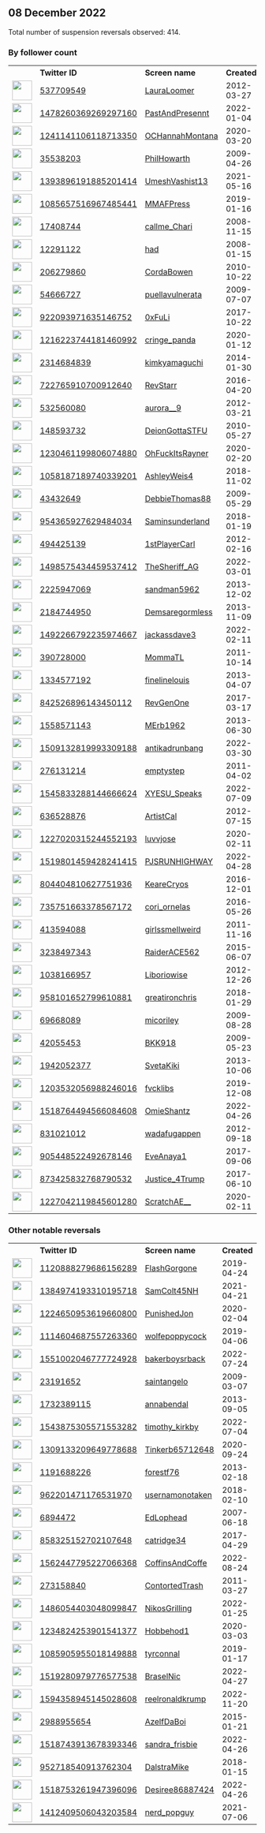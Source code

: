 
## 08 December 2022
Total number of suspension reversals observed: 414.

### By follower count
<table><tr><th></th><th align="left">Twitter ID</th><th align="left">Screen name</th>
<th align="left">Created</th><th align="left">Status</th><th align="left">Suspended</th><th align="left">Followers</th>
<tr><td><a href="https://pbs.twimg.com/profile_images/1658285463864475648/h7FZ7itj_normal.jpg"><img src="https://pbs.twimg.com/profile_images/1658285463864475648/h7FZ7itj_normal.jpg" width="40px" height="40px" align="center"/></a></td><td><a href="https://twitter.com/intent/user?user_id=537709549">537709549</a></td><td><a href="https://twitter.com/LauraLoomer">LauraLoomer</a></td><td>2012-03-27</td><td align="center"></td><td></td><td>407870</td></tr>
<tr><td><a href="https://pbs.twimg.com/profile_images/1482360802837692418/C9idfu_R_normal.jpg"><img src="https://pbs.twimg.com/profile_images/1482360802837692418/C9idfu_R_normal.jpg" width="40px" height="40px" align="center"/></a></td><td><a href="https://twitter.com/intent/user?user_id=1478260369269297160">1478260369269297160</a></td><td><a href="https://twitter.com/PastAndPresennt">PastAndPresennt</a></td><td>2022-01-04</td><td align="center"></td><td>2022-04-23</td><td>330203</td></tr>
<tr><td><a href="https://pbs.twimg.com/profile_images/1647969290673332224/0qZxCL-0_normal.jpg"><img src="https://pbs.twimg.com/profile_images/1647969290673332224/0qZxCL-0_normal.jpg" width="40px" height="40px" align="center"/></a></td><td><a href="https://twitter.com/intent/user?user_id=1241141106118713350">1241141106118713350</a></td><td><a href="https://twitter.com/OCHannahMontana">OCHannahMontana</a></td><td>2020-03-20</td><td align="center"></td><td></td><td>102921</td></tr>
<tr><td><a href="https://pbs.twimg.com/profile_images/1660562224497164288/gusBM50X_normal.jpg"><img src="https://pbs.twimg.com/profile_images/1660562224497164288/gusBM50X_normal.jpg" width="40px" height="40px" align="center"/></a></td><td><a href="https://twitter.com/intent/user?user_id=35538203">35538203</a></td><td><a href="https://twitter.com/PhilHowarth">PhilHowarth</a></td><td>2009-04-26</td><td align="center"></td><td></td><td>87597</td></tr>
<tr><td><a href="https://pbs.twimg.com/profile_images/1654479772825833472/jlJXcrL8_normal.jpg"><img src="https://pbs.twimg.com/profile_images/1654479772825833472/jlJXcrL8_normal.jpg" width="40px" height="40px" align="center"/></a></td><td><a href="https://twitter.com/intent/user?user_id=1393896191885201414">1393896191885201414</a></td><td><a href="https://twitter.com/UmeshVashist13">UmeshVashist13</a></td><td>2021-05-16</td><td align="center"></td><td>2022-11-11</td><td>33391</td></tr>
<tr><td><a href="https://pbs.twimg.com/profile_images/1500681130646851585/1GkqAhic_normal.jpg"><img src="https://pbs.twimg.com/profile_images/1500681130646851585/1GkqAhic_normal.jpg" width="40px" height="40px" align="center"/></a></td><td><a href="https://twitter.com/intent/user?user_id=1085657516967485441">1085657516967485441</a></td><td><a href="https://twitter.com/MMAFPress">MMAFPress</a></td><td>2019-01-16</td><td align="center"></td><td>2022-05-01</td><td>22768</td></tr>
<tr><td><a href="https://pbs.twimg.com/profile_images/1645205186292461568/FJ_HVODW_normal.jpg"><img src="https://pbs.twimg.com/profile_images/1645205186292461568/FJ_HVODW_normal.jpg" width="40px" height="40px" align="center"/></a></td><td><a href="https://twitter.com/intent/user?user_id=17408744">17408744</a></td><td><a href="https://twitter.com/callme_Chari">callme_Chari</a></td><td>2008-11-15</td><td align="center"></td><td>2022-11-03</td><td>14477</td></tr>
<tr><td><a href="https://pbs.twimg.com/profile_images/1092078435336417280/JeThFNPR_normal.jpg"><img src="https://pbs.twimg.com/profile_images/1092078435336417280/JeThFNPR_normal.jpg" width="40px" height="40px" align="center"/></a></td><td><a href="https://twitter.com/intent/user?user_id=12291122">12291122</a></td><td><a href="https://twitter.com/had">had</a></td><td>2008-01-15</td><td align="center"></td><td></td><td>14075</td></tr>
<tr><td><a href="https://pbs.twimg.com/profile_images/1483151856977199113/9jTx2Q0r_normal.jpg"><img src="https://pbs.twimg.com/profile_images/1483151856977199113/9jTx2Q0r_normal.jpg" width="40px" height="40px" align="center"/></a></td><td><a href="https://twitter.com/intent/user?user_id=206279860">206279860</a></td><td><a href="https://twitter.com/CordaBowen">CordaBowen</a></td><td>2010-10-22</td><td align="center"></td><td>2022-10-29</td><td>12050</td></tr>
<tr><td><a href="https://pbs.twimg.com/profile_images/809096210103603200/E2xvdslj_normal.jpg"><img src="https://pbs.twimg.com/profile_images/809096210103603200/E2xvdslj_normal.jpg" width="40px" height="40px" align="center"/></a></td><td><a href="https://twitter.com/intent/user?user_id=54666727">54666727</a></td><td><a href="https://twitter.com/puellavulnerata">puellavulnerata</a></td><td>2009-07-07</td><td align="center">🔒</td><td></td><td>10214</td></tr>
<tr><td><a href="https://pbs.twimg.com/profile_images/1499390714542981122/dJF_0gc6_normal.jpg"><img src="https://pbs.twimg.com/profile_images/1499390714542981122/dJF_0gc6_normal.jpg" width="40px" height="40px" align="center"/></a></td><td><a href="https://twitter.com/intent/user?user_id=922093971635146752">922093971635146752</a></td><td><a href="https://twitter.com/0xFuLi">0xFuLi</a></td><td>2017-10-22</td><td align="center"></td><td>2022-12-04</td><td>9753</td></tr>
<tr><td><a href="https://pbs.twimg.com/profile_images/1317666431098523648/2DDttORw_normal.jpg"><img src="https://pbs.twimg.com/profile_images/1317666431098523648/2DDttORw_normal.jpg" width="40px" height="40px" align="center"/></a></td><td><a href="https://twitter.com/intent/user?user_id=1216223744181460992">1216223744181460992</a></td><td><a href="https://twitter.com/cringe_panda">cringe_panda</a></td><td>2020-01-12</td><td align="center"></td><td></td><td>6499</td></tr>
<tr><td><a href="https://pbs.twimg.com/profile_images/428977122825101312/CbJzfUxf_normal.jpeg"><img src="https://pbs.twimg.com/profile_images/428977122825101312/CbJzfUxf_normal.jpeg" width="40px" height="40px" align="center"/></a></td><td><a href="https://twitter.com/intent/user?user_id=2314684839">2314684839</a></td><td><a href="https://twitter.com/kimkyamaguchi">kimkyamaguchi</a></td><td>2014-01-30</td><td align="center"></td><td></td><td>6246</td></tr>
<tr><td><a href="https://pbs.twimg.com/profile_images/1602132791826780160/4wXYQ9j2_normal.jpg"><img src="https://pbs.twimg.com/profile_images/1602132791826780160/4wXYQ9j2_normal.jpg" width="40px" height="40px" align="center"/></a></td><td><a href="https://twitter.com/intent/user?user_id=722765910700912640">722765910700912640</a></td><td><a href="https://twitter.com/RevStarr">RevStarr</a></td><td>2016-04-20</td><td align="center">🚫</td><td></td><td>6114</td></tr>
<tr><td><a href="https://pbs.twimg.com/profile_images/1602979287216390144/sOnOfvoS_normal.jpg"><img src="https://pbs.twimg.com/profile_images/1602979287216390144/sOnOfvoS_normal.jpg" width="40px" height="40px" align="center"/></a></td><td><a href="https://twitter.com/intent/user?user_id=532560080">532560080</a></td><td><a href="https://twitter.com/aurora__9">aurora__9</a></td><td>2012-03-21</td><td align="center">🔒</td><td>2022-09-10</td><td>6036</td></tr>
<tr><td><a href="https://pbs.twimg.com/profile_images/1600741944262643716/x8Yjz9lD_normal.jpg"><img src="https://pbs.twimg.com/profile_images/1600741944262643716/x8Yjz9lD_normal.jpg" width="40px" height="40px" align="center"/></a></td><td><a href="https://twitter.com/intent/user?user_id=148593732">148593732</a></td><td><a href="https://twitter.com/DeionGottaSTFU">DeionGottaSTFU</a></td><td>2010-05-27</td><td align="center"></td><td></td><td>5804</td></tr>
<tr><td><a href="https://pbs.twimg.com/profile_images/1600926850632585224/YE5oQycE_normal.jpg"><img src="https://pbs.twimg.com/profile_images/1600926850632585224/YE5oQycE_normal.jpg" width="40px" height="40px" align="center"/></a></td><td><a href="https://twitter.com/intent/user?user_id=1230461199806074880">1230461199806074880</a></td><td><a href="https://twitter.com/OhFuckItsRayner">OhFuckItsRayner</a></td><td>2020-02-20</td><td align="center">🔒👋</td><td>2022-02-20</td><td>5458</td></tr>
<tr><td><a href="https://pbs.twimg.com/profile_images/1290687608172032000/Qyz6bLsR_normal.jpg"><img src="https://pbs.twimg.com/profile_images/1290687608172032000/Qyz6bLsR_normal.jpg" width="40px" height="40px" align="center"/></a></td><td><a href="https://twitter.com/intent/user?user_id=1058187189740339201">1058187189740339201</a></td><td><a href="https://twitter.com/AshleyWeis4">AshleyWeis4</a></td><td>2018-11-02</td><td align="center"></td><td>2022-12-02</td><td>4969</td></tr>
<tr><td><a href="https://pbs.twimg.com/profile_images/1660226317835485186/BX-AGWB2_normal.jpg"><img src="https://pbs.twimg.com/profile_images/1660226317835485186/BX-AGWB2_normal.jpg" width="40px" height="40px" align="center"/></a></td><td><a href="https://twitter.com/intent/user?user_id=43432649">43432649</a></td><td><a href="https://twitter.com/DebbieThomas88">DebbieThomas88</a></td><td>2009-05-29</td><td align="center"></td><td></td><td>4919</td></tr>
<tr><td><a href="https://pbs.twimg.com/profile_images/965254053444890625/aA8p0ZYj_normal.jpg"><img src="https://pbs.twimg.com/profile_images/965254053444890625/aA8p0ZYj_normal.jpg" width="40px" height="40px" align="center"/></a></td><td><a href="https://twitter.com/intent/user?user_id=954365927629484034">954365927629484034</a></td><td><a href="https://twitter.com/Saminsunderland">Saminsunderland</a></td><td>2018-01-19</td><td align="center"></td><td>2022-04-10</td><td>4824</td></tr>
<tr><td><a href="https://pbs.twimg.com/profile_images/1661971795673595905/9C-HEUkv_normal.jpg"><img src="https://pbs.twimg.com/profile_images/1661971795673595905/9C-HEUkv_normal.jpg" width="40px" height="40px" align="center"/></a></td><td><a href="https://twitter.com/intent/user?user_id=494425139">494425139</a></td><td><a href="https://twitter.com/1stPlayerCarl">1stPlayerCarl</a></td><td>2012-02-16</td><td align="center"></td><td>2022-04-05</td><td>4307</td></tr>
<tr><td><a href="https://pbs.twimg.com/profile_images/1627230803192168449/7gxL1Ibd_normal.jpg"><img src="https://pbs.twimg.com/profile_images/1627230803192168449/7gxL1Ibd_normal.jpg" width="40px" height="40px" align="center"/></a></td><td><a href="https://twitter.com/intent/user?user_id=1498575434459537412">1498575434459537412</a></td><td><a href="https://twitter.com/TheSheriff_AG">TheSheriff_AG</a></td><td>2022-03-01</td><td align="center">🚫</td><td>2022-10-19</td><td>4249</td></tr>
<tr><td><a href="https://pbs.twimg.com/profile_images/1395719892498886658/DU4RK5Wx_normal.jpg"><img src="https://pbs.twimg.com/profile_images/1395719892498886658/DU4RK5Wx_normal.jpg" width="40px" height="40px" align="center"/></a></td><td><a href="https://twitter.com/intent/user?user_id=2225947069">2225947069</a></td><td><a href="https://twitter.com/sandman5962">sandman5962</a></td><td>2013-12-02</td><td align="center"></td><td></td><td>4164</td></tr>
<tr><td><a href="https://pbs.twimg.com/profile_images/1036809888461139968/jD9UK0-8_normal.jpg"><img src="https://pbs.twimg.com/profile_images/1036809888461139968/jD9UK0-8_normal.jpg" width="40px" height="40px" align="center"/></a></td><td><a href="https://twitter.com/intent/user?user_id=2184744950">2184744950</a></td><td><a href="https://twitter.com/Demsaregormless">Demsaregormless</a></td><td>2013-11-09</td><td align="center"></td><td></td><td>3987</td></tr>
<tr><td><a href="https://pbs.twimg.com/profile_images/1493732931679907841/hezkK8dc_normal.jpg"><img src="https://pbs.twimg.com/profile_images/1493732931679907841/hezkK8dc_normal.jpg" width="40px" height="40px" align="center"/></a></td><td><a href="https://twitter.com/intent/user?user_id=1492266792235974667">1492266792235974667</a></td><td><a href="https://twitter.com/jackassdave3">jackassdave3</a></td><td>2022-02-11</td><td align="center">🚫</td><td>2022-12-03</td><td>3875</td></tr>
<tr><td><a href="https://pbs.twimg.com/profile_images/1656708239143190541/TmadPYWB_normal.jpg"><img src="https://pbs.twimg.com/profile_images/1656708239143190541/TmadPYWB_normal.jpg" width="40px" height="40px" align="center"/></a></td><td><a href="https://twitter.com/intent/user?user_id=390728000">390728000</a></td><td><a href="https://twitter.com/MommaTL">MommaTL</a></td><td>2011-10-14</td><td align="center"></td><td></td><td>3706</td></tr>
<tr><td><a href="https://pbs.twimg.com/profile_images/1346437146769584128/laxrwqCd_normal.jpg"><img src="https://pbs.twimg.com/profile_images/1346437146769584128/laxrwqCd_normal.jpg" width="40px" height="40px" align="center"/></a></td><td><a href="https://twitter.com/intent/user?user_id=1334577192">1334577192</a></td><td><a href="https://twitter.com/finelinelouis">finelinelouis</a></td><td>2013-04-07</td><td align="center"></td><td></td><td>3625</td></tr>
<tr><td><a href="https://pbs.twimg.com/profile_images/1195194168626294785/F0SKwGfe_normal.jpg"><img src="https://pbs.twimg.com/profile_images/1195194168626294785/F0SKwGfe_normal.jpg" width="40px" height="40px" align="center"/></a></td><td><a href="https://twitter.com/intent/user?user_id=842526896143450112">842526896143450112</a></td><td><a href="https://twitter.com/RevGenOne">RevGenOne</a></td><td>2017-03-17</td><td align="center"></td><td></td><td>3371</td></tr>
<tr><td><a href="https://pbs.twimg.com/profile_images/1650678871929368583/np66lfbQ_normal.jpg"><img src="https://pbs.twimg.com/profile_images/1650678871929368583/np66lfbQ_normal.jpg" width="40px" height="40px" align="center"/></a></td><td><a href="https://twitter.com/intent/user?user_id=1558571143">1558571143</a></td><td><a href="https://twitter.com/MErb1962">MErb1962</a></td><td>2013-06-30</td><td align="center"></td><td></td><td>3273</td></tr>
<tr><td><a href="https://pbs.twimg.com/profile_images/1509175399346974724/hUk2y1sK_normal.jpg"><img src="https://pbs.twimg.com/profile_images/1509175399346974724/hUk2y1sK_normal.jpg" width="40px" height="40px" align="center"/></a></td><td><a href="https://twitter.com/intent/user?user_id=1509132819993309188">1509132819993309188</a></td><td><a href="https://twitter.com/antikadrunbang">antikadrunbang</a></td><td>2022-03-30</td><td align="center"></td><td>2022-11-08</td><td>3270</td></tr>
<tr><td><a href="https://pbs.twimg.com/profile_images/1641947230922743808/OvsTCMMl_normal.jpg"><img src="https://pbs.twimg.com/profile_images/1641947230922743808/OvsTCMMl_normal.jpg" width="40px" height="40px" align="center"/></a></td><td><a href="https://twitter.com/intent/user?user_id=276131214">276131214</a></td><td><a href="https://twitter.com/emptystep">emptystep</a></td><td>2011-04-02</td><td align="center"></td><td>2022-08-22</td><td>3264</td></tr>
<tr><td><a href="https://pbs.twimg.com/profile_images/1621897470459404288/nDdcp9MP_normal.jpg"><img src="https://pbs.twimg.com/profile_images/1621897470459404288/nDdcp9MP_normal.jpg" width="40px" height="40px" align="center"/></a></td><td><a href="https://twitter.com/intent/user?user_id=1545833288144666624">1545833288144666624</a></td><td><a href="https://twitter.com/XYESU_Speaks">XYESU_Speaks</a></td><td>2022-07-09</td><td align="center">🚫</td><td>2022-09-19</td><td>3035</td></tr>
<tr><td><a href="https://pbs.twimg.com/profile_images/378800000422210166/481e7ddc89f96a2eef16958b40dde00e_normal.jpeg"><img src="https://pbs.twimg.com/profile_images/378800000422210166/481e7ddc89f96a2eef16958b40dde00e_normal.jpeg" width="40px" height="40px" align="center"/></a></td><td><a href="https://twitter.com/intent/user?user_id=636528876">636528876</a></td><td><a href="https://twitter.com/ArtistCal">ArtistCal</a></td><td>2012-07-15</td><td align="center"></td><td></td><td>2894</td></tr>
<tr><td><a href="https://pbs.twimg.com/profile_images/1604140565515354112/BvERAdPn_normal.jpg"><img src="https://pbs.twimg.com/profile_images/1604140565515354112/BvERAdPn_normal.jpg" width="40px" height="40px" align="center"/></a></td><td><a href="https://twitter.com/intent/user?user_id=1227020315244552193">1227020315244552193</a></td><td><a href="https://twitter.com/luvvjose">luvvjose</a></td><td>2020-02-11</td><td align="center">🚫</td><td>2022-05-04</td><td>2783</td></tr>
<tr><td><a href="https://pbs.twimg.com/profile_images/1524150824112463872/GJCrmvmT_normal.jpg"><img src="https://pbs.twimg.com/profile_images/1524150824112463872/GJCrmvmT_normal.jpg" width="40px" height="40px" align="center"/></a></td><td><a href="https://twitter.com/intent/user?user_id=1519801459428241415">1519801459428241415</a></td><td><a href="https://twitter.com/PJSRUNHIGHWAY">PJSRUNHIGHWAY</a></td><td>2022-04-28</td><td align="center"></td><td>2022-07-04</td><td>2690</td></tr>
<tr><td><a href="https://pbs.twimg.com/profile_images/1301007338577580042/AQES1Zbn_normal.png"><img src="https://pbs.twimg.com/profile_images/1301007338577580042/AQES1Zbn_normal.png" width="40px" height="40px" align="center"/></a></td><td><a href="https://twitter.com/intent/user?user_id=804404810627751936">804404810627751936</a></td><td><a href="https://twitter.com/KeareCryos">KeareCryos</a></td><td>2016-12-01</td><td align="center"></td><td>2022-11-04</td><td>2675</td></tr>
<tr><td><a href="https://pbs.twimg.com/profile_images/1626815792024260609/PTC7GtXN_normal.jpg"><img src="https://pbs.twimg.com/profile_images/1626815792024260609/PTC7GtXN_normal.jpg" width="40px" height="40px" align="center"/></a></td><td><a href="https://twitter.com/intent/user?user_id=735751663378567172">735751663378567172</a></td><td><a href="https://twitter.com/cori_ornelas">cori_ornelas</a></td><td>2016-05-26</td><td align="center"></td><td>2022-10-29</td><td>2618</td></tr>
<tr><td><a href="https://pbs.twimg.com/profile_images/1609630345858629636/7ZeqsTxk_normal.jpg"><img src="https://pbs.twimg.com/profile_images/1609630345858629636/7ZeqsTxk_normal.jpg" width="40px" height="40px" align="center"/></a></td><td><a href="https://twitter.com/intent/user?user_id=413594088">413594088</a></td><td><a href="https://twitter.com/girlssmellweird">girlssmellweird</a></td><td>2011-11-16</td><td align="center">🚫</td><td>2022-11-12</td><td>2591</td></tr>
<tr><td><a href="https://pbs.twimg.com/profile_images/1600920300811472897/QxPgnopT_normal.jpg"><img src="https://pbs.twimg.com/profile_images/1600920300811472897/QxPgnopT_normal.jpg" width="40px" height="40px" align="center"/></a></td><td><a href="https://twitter.com/intent/user?user_id=3238497343">3238497343</a></td><td><a href="https://twitter.com/RaiderACE562">RaiderACE562</a></td><td>2015-06-07</td><td align="center"></td><td></td><td>2501</td></tr>
<tr><td><a href="https://pbs.twimg.com/profile_images/1609287477402951682/71OImWW2_normal.jpg"><img src="https://pbs.twimg.com/profile_images/1609287477402951682/71OImWW2_normal.jpg" width="40px" height="40px" align="center"/></a></td><td><a href="https://twitter.com/intent/user?user_id=1038166957">1038166957</a></td><td><a href="https://twitter.com/Liboriowise">Liboriowise</a></td><td>2012-12-26</td><td align="center"></td><td>2022-07-19</td><td>2487</td></tr>
<tr><td><a href="https://pbs.twimg.com/profile_images/1304382042675830791/ADkhEKlf_normal.jpg"><img src="https://pbs.twimg.com/profile_images/1304382042675830791/ADkhEKlf_normal.jpg" width="40px" height="40px" align="center"/></a></td><td><a href="https://twitter.com/intent/user?user_id=958101652799610881">958101652799610881</a></td><td><a href="https://twitter.com/greatironchris">greatironchris</a></td><td>2018-01-29</td><td align="center"></td><td></td><td>2473</td></tr>
<tr><td><a href="https://pbs.twimg.com/profile_images/1281030929021009920/1ZFi-laW_normal.jpg"><img src="https://pbs.twimg.com/profile_images/1281030929021009920/1ZFi-laW_normal.jpg" width="40px" height="40px" align="center"/></a></td><td><a href="https://twitter.com/intent/user?user_id=69668089">69668089</a></td><td><a href="https://twitter.com/micoriley">micoriley</a></td><td>2009-08-28</td><td align="center"></td><td></td><td>2438</td></tr>
<tr><td><a href="https://pbs.twimg.com/profile_images/378800000329779638/b02ba9139aea69a31694fdf34c163bc9_normal.jpeg"><img src="https://pbs.twimg.com/profile_images/378800000329779638/b02ba9139aea69a31694fdf34c163bc9_normal.jpeg" width="40px" height="40px" align="center"/></a></td><td><a href="https://twitter.com/intent/user?user_id=42055453">42055453</a></td><td><a href="https://twitter.com/BKK918">BKK918</a></td><td>2009-05-23</td><td align="center"></td><td>2022-12-04</td><td>2399</td></tr>
<tr><td><a href="https://pbs.twimg.com/profile_images/1647630868272300032/f7diNzHn_normal.jpg"><img src="https://pbs.twimg.com/profile_images/1647630868272300032/f7diNzHn_normal.jpg" width="40px" height="40px" align="center"/></a></td><td><a href="https://twitter.com/intent/user?user_id=1942052377">1942052377</a></td><td><a href="https://twitter.com/SvetaKiki">SvetaKiki</a></td><td>2013-10-06</td><td align="center"></td><td>2022-11-25</td><td>2296</td></tr>
<tr><td><a href="https://pbs.twimg.com/profile_images/1310700257181802496/vyPW2vpK_normal.jpg"><img src="https://pbs.twimg.com/profile_images/1310700257181802496/vyPW2vpK_normal.jpg" width="40px" height="40px" align="center"/></a></td><td><a href="https://twitter.com/intent/user?user_id=1203532056988246016">1203532056988246016</a></td><td><a href="https://twitter.com/fvcklibs">fvcklibs</a></td><td>2019-12-08</td><td align="center"></td><td></td><td>2286</td></tr>
<tr><td><a href="https://pbs.twimg.com/profile_images/1543684578363187202/SMoBb_mg_normal.jpg"><img src="https://pbs.twimg.com/profile_images/1543684578363187202/SMoBb_mg_normal.jpg" width="40px" height="40px" align="center"/></a></td><td><a href="https://twitter.com/intent/user?user_id=1518764494566084608">1518764494566084608</a></td><td><a href="https://twitter.com/OmieShantz">OmieShantz</a></td><td>2022-04-26</td><td align="center"></td><td>2022-12-03</td><td>2259</td></tr>
<tr><td><a href="https://pbs.twimg.com/profile_images/1657966830647115777/nh5aLN3v_normal.jpg"><img src="https://pbs.twimg.com/profile_images/1657966830647115777/nh5aLN3v_normal.jpg" width="40px" height="40px" align="center"/></a></td><td><a href="https://twitter.com/intent/user?user_id=831021012">831021012</a></td><td><a href="https://twitter.com/wadafugappen">wadafugappen</a></td><td>2012-09-18</td><td align="center">🔒👋</td><td>2022-09-09</td><td>2243</td></tr>
<tr><td><a href="https://pbs.twimg.com/profile_images/1539879582232346624/WfbDIwt3_normal.jpg"><img src="https://pbs.twimg.com/profile_images/1539879582232346624/WfbDIwt3_normal.jpg" width="40px" height="40px" align="center"/></a></td><td><a href="https://twitter.com/intent/user?user_id=905448522492678146">905448522492678146</a></td><td><a href="https://twitter.com/EveAnaya1">EveAnaya1</a></td><td>2017-09-06</td><td align="center"></td><td>2022-10-17</td><td>2242</td></tr>
<tr><td><a href="https://pbs.twimg.com/profile_images/1665558961612005376/rJKXw67d_normal.jpg"><img src="https://pbs.twimg.com/profile_images/1665558961612005376/rJKXw67d_normal.jpg" width="40px" height="40px" align="center"/></a></td><td><a href="https://twitter.com/intent/user?user_id=873425832768790532">873425832768790532</a></td><td><a href="https://twitter.com/Justice_4Trump">Justice_4Trump</a></td><td>2017-06-10</td><td align="center"></td><td></td><td>2235</td></tr>
<tr><td><a href="https://pbs.twimg.com/profile_images/1665765547605147648/QgyXBmh3_normal.jpg"><img src="https://pbs.twimg.com/profile_images/1665765547605147648/QgyXBmh3_normal.jpg" width="40px" height="40px" align="center"/></a></td><td><a href="https://twitter.com/intent/user?user_id=1227042119845601280">1227042119845601280</a></td><td><a href="https://twitter.com/ScratchAE__">ScratchAE__</a></td><td>2020-02-11</td><td align="center"></td><td>2022-07-03</td><td>2191</td></tr>
</table>

### Other notable reversals
<table><tr><th></th><th align="left">Twitter ID</th><th align="left">Screen name</th>
<th align="left">Created</th><th align="left">Status</th><th align="left">Suspended</th><th align="left">Followers</th>
<tr><td><a href="https://pbs.twimg.com/profile_images/1661047962263330816/uZWSL9ab_normal.jpg"><img src="https://pbs.twimg.com/profile_images/1661047962263330816/uZWSL9ab_normal.jpg" width="40px" height="40px" align="center"/></a></td><td><a href="https://twitter.com/intent/user?user_id=1120888279686156289">1120888279686156289</a></td><td><a href="https://twitter.com/FlashGorgone">FlashGorgone</a></td><td>2019-04-24</td><td align="center"></td><td>2022-10-23</td><td>324</td></tr>
<tr><td><a href="https://pbs.twimg.com/profile_images/1439742534880800772/u1cZlX8N_normal.jpg"><img src="https://pbs.twimg.com/profile_images/1439742534880800772/u1cZlX8N_normal.jpg" width="40px" height="40px" align="center"/></a></td><td><a href="https://twitter.com/intent/user?user_id=1384974193310195718">1384974193310195718</a></td><td><a href="https://twitter.com/SamColt45NH">SamColt45NH</a></td><td>2021-04-21</td><td align="center"></td><td>2022-12-04</td><td>945</td></tr>
<tr><td><a href="https://pbs.twimg.com/profile_images/1628684964714741760/KOoChXKF_normal.jpg"><img src="https://pbs.twimg.com/profile_images/1628684964714741760/KOoChXKF_normal.jpg" width="40px" height="40px" align="center"/></a></td><td><a href="https://twitter.com/intent/user?user_id=1224650953619660800">1224650953619660800</a></td><td><a href="https://twitter.com/PunishedJon">PunishedJon</a></td><td>2020-02-04</td><td align="center"></td><td>2022-08-08</td><td>972</td></tr>
<tr><td><a href="https://pbs.twimg.com/profile_images/1599430762712940546/sGg8w8l0_normal.jpg"><img src="https://pbs.twimg.com/profile_images/1599430762712940546/sGg8w8l0_normal.jpg" width="40px" height="40px" align="center"/></a></td><td><a href="https://twitter.com/intent/user?user_id=1114604687557263360">1114604687557263360</a></td><td><a href="https://twitter.com/wolfepoppycock">wolfepoppycock</a></td><td>2019-04-06</td><td align="center">🚫</td><td>2022-12-05</td><td>381</td></tr>
<tr><td><a href="https://pbs.twimg.com/profile_images/1551635966368120834/3AwTJsNt_normal.jpg"><img src="https://pbs.twimg.com/profile_images/1551635966368120834/3AwTJsNt_normal.jpg" width="40px" height="40px" align="center"/></a></td><td><a href="https://twitter.com/intent/user?user_id=1551002046777724928">1551002046777724928</a></td><td><a href="https://twitter.com/bakerboysrback">bakerboysrback</a></td><td>2022-07-24</td><td align="center">🚫</td><td>2022-12-06</td><td>1341</td></tr>
<tr><td><a href="https://pbs.twimg.com/profile_images/706669176094629888/vByCM18Z_normal.jpg"><img src="https://pbs.twimg.com/profile_images/706669176094629888/vByCM18Z_normal.jpg" width="40px" height="40px" align="center"/></a></td><td><a href="https://twitter.com/intent/user?user_id=23191652">23191652</a></td><td><a href="https://twitter.com/saintangelo">saintangelo</a></td><td>2009-03-07</td><td align="center"></td><td>2022-12-05</td><td>1722</td></tr>
<tr><td><a href="https://pbs.twimg.com/profile_images/1017120138976428038/LP8Ggm7d_normal.jpg"><img src="https://pbs.twimg.com/profile_images/1017120138976428038/LP8Ggm7d_normal.jpg" width="40px" height="40px" align="center"/></a></td><td><a href="https://twitter.com/intent/user?user_id=1732389115">1732389115</a></td><td><a href="https://twitter.com/annabendal">annabendal</a></td><td>2013-09-05</td><td align="center"></td><td>2022-11-28</td><td>101</td></tr>
<tr><td><a href="https://pbs.twimg.com/profile_images/1586363648515137538/a-I_ff5V_normal.jpg"><img src="https://pbs.twimg.com/profile_images/1586363648515137538/a-I_ff5V_normal.jpg" width="40px" height="40px" align="center"/></a></td><td><a href="https://twitter.com/intent/user?user_id=1543875305571553282">1543875305571553282</a></td><td><a href="https://twitter.com/timothy_kirkby">timothy_kirkby</a></td><td>2022-07-04</td><td align="center"></td><td>2022-12-05</td><td>396</td></tr>
<tr><td><a href="https://pbs.twimg.com/profile_images/1310583700610928641/Wfylpc2L_normal.jpg"><img src="https://pbs.twimg.com/profile_images/1310583700610928641/Wfylpc2L_normal.jpg" width="40px" height="40px" align="center"/></a></td><td><a href="https://twitter.com/intent/user?user_id=1309133209649778688">1309133209649778688</a></td><td><a href="https://twitter.com/Tinkerb65712648">Tinkerb65712648</a></td><td>2020-09-24</td><td align="center"></td><td>2022-12-04</td><td>2155</td></tr>
<tr><td><a href="https://pbs.twimg.com/profile_images/1657628947851378689/WOnOJXQ1_normal.jpg"><img src="https://pbs.twimg.com/profile_images/1657628947851378689/WOnOJXQ1_normal.jpg" width="40px" height="40px" align="center"/></a></td><td><a href="https://twitter.com/intent/user?user_id=1191688226">1191688226</a></td><td><a href="https://twitter.com/forestf76">forestf76</a></td><td>2013-02-18</td><td align="center"></td><td>2022-12-05</td><td>343</td></tr>
<tr><td><a href="https://pbs.twimg.com/profile_images/1572645245929529345/ohLu_Pd-_normal.jpg"><img src="https://pbs.twimg.com/profile_images/1572645245929529345/ohLu_Pd-_normal.jpg" width="40px" height="40px" align="center"/></a></td><td><a href="https://twitter.com/intent/user?user_id=962201471176531970">962201471176531970</a></td><td><a href="https://twitter.com/usernamonotaken">usernamonotaken</a></td><td>2018-02-10</td><td align="center"></td><td>2022-11-28</td><td>322</td></tr>
<tr><td><a href="https://pbs.twimg.com/profile_images/703415734274142209/iXSNhYQU_normal.jpg"><img src="https://pbs.twimg.com/profile_images/703415734274142209/iXSNhYQU_normal.jpg" width="40px" height="40px" align="center"/></a></td><td><a href="https://twitter.com/intent/user?user_id=6894472">6894472</a></td><td><a href="https://twitter.com/EdLophead">EdLophead</a></td><td>2007-06-18</td><td align="center">🚫</td><td>2022-12-04</td><td>636</td></tr>
<tr><td><a href="https://pbs.twimg.com/profile_images/1439387755235131394/AiWotnnx_normal.jpg"><img src="https://pbs.twimg.com/profile_images/1439387755235131394/AiWotnnx_normal.jpg" width="40px" height="40px" align="center"/></a></td><td><a href="https://twitter.com/intent/user?user_id=858325152702107648">858325152702107648</a></td><td><a href="https://twitter.com/catridge34">catridge34</a></td><td>2017-04-29</td><td align="center"></td><td>2022-10-29</td><td>311</td></tr>
<tr><td><a href="https://pbs.twimg.com/profile_images/1631935947188101121/k5IJaTzc_normal.jpg"><img src="https://pbs.twimg.com/profile_images/1631935947188101121/k5IJaTzc_normal.jpg" width="40px" height="40px" align="center"/></a></td><td><a href="https://twitter.com/intent/user?user_id=1562447795227066368">1562447795227066368</a></td><td><a href="https://twitter.com/CoffinsAndCoffe">CoffinsAndCoffe</a></td><td>2022-08-24</td><td align="center">🚫</td><td>2022-11-30</td><td>302</td></tr>
<tr><td><a href="https://pbs.twimg.com/profile_images/1653296617066311681/h6gQfAjO_normal.jpg"><img src="https://pbs.twimg.com/profile_images/1653296617066311681/h6gQfAjO_normal.jpg" width="40px" height="40px" align="center"/></a></td><td><a href="https://twitter.com/intent/user?user_id=273158840">273158840</a></td><td><a href="https://twitter.com/ContortedTrash">ContortedTrash</a></td><td>2011-03-27</td><td align="center"></td><td>2022-05-26</td><td>245</td></tr>
<tr><td><a href="https://pbs.twimg.com/profile_images/1540189648735043592/qdXxn0NV_normal.jpg"><img src="https://pbs.twimg.com/profile_images/1540189648735043592/qdXxn0NV_normal.jpg" width="40px" height="40px" align="center"/></a></td><td><a href="https://twitter.com/intent/user?user_id=1486054403048099847">1486054403048099847</a></td><td><a href="https://twitter.com/NikosGrilling">NikosGrilling</a></td><td>2022-01-25</td><td align="center"></td><td>2022-08-27</td><td>239</td></tr>
<tr><td><a href="https://pbs.twimg.com/profile_images/1234834359800205317/D1lKsr8s_normal.jpg"><img src="https://pbs.twimg.com/profile_images/1234834359800205317/D1lKsr8s_normal.jpg" width="40px" height="40px" align="center"/></a></td><td><a href="https://twitter.com/intent/user?user_id=1234824253901541377">1234824253901541377</a></td><td><a href="https://twitter.com/Hobbehod1">Hobbehod1</a></td><td>2020-03-03</td><td align="center">🔒</td><td>2022-11-05</td><td>1424</td></tr>
<tr><td><a href="https://pbs.twimg.com/profile_images/1487540665202393089/oTA4lBCu_normal.jpg"><img src="https://pbs.twimg.com/profile_images/1487540665202393089/oTA4lBCu_normal.jpg" width="40px" height="40px" align="center"/></a></td><td><a href="https://twitter.com/intent/user?user_id=1085905955018149888">1085905955018149888</a></td><td><a href="https://twitter.com/tyrconnal">tyrconnal</a></td><td>2019-01-17</td><td align="center"></td><td>2022-09-24</td><td>702</td></tr>
<tr><td><a href="https://pbs.twimg.com/profile_images/1603901674409676801/pi2bDBx__normal.jpg"><img src="https://pbs.twimg.com/profile_images/1603901674409676801/pi2bDBx__normal.jpg" width="40px" height="40px" align="center"/></a></td><td><a href="https://twitter.com/intent/user?user_id=1519280979776577538">1519280979776577538</a></td><td><a href="https://twitter.com/BraselNic">BraselNic</a></td><td>2022-04-27</td><td align="center"></td><td>2022-11-18</td><td>231</td></tr>
<tr><td><a href="https://pbs.twimg.com/profile_images/1594365124999106562/tA7ektp__normal.jpg"><img src="https://pbs.twimg.com/profile_images/1594365124999106562/tA7ektp__normal.jpg" width="40px" height="40px" align="center"/></a></td><td><a href="https://twitter.com/intent/user?user_id=1594358945145028608">1594358945145028608</a></td><td><a href="https://twitter.com/reelronaldkrump">reelronaldkrump</a></td><td>2022-11-20</td><td align="center"></td><td>2022-11-29</td><td>86</td></tr>
<tr><td><a href="https://pbs.twimg.com/profile_images/1506094373427191810/nJw6uCMW_normal.jpg"><img src="https://pbs.twimg.com/profile_images/1506094373427191810/nJw6uCMW_normal.jpg" width="40px" height="40px" align="center"/></a></td><td><a href="https://twitter.com/intent/user?user_id=2988955654">2988955654</a></td><td><a href="https://twitter.com/AzelfDaBoi">AzelfDaBoi</a></td><td>2015-01-21</td><td align="center"></td><td>2022-11-22</td><td>1858</td></tr>
<tr><td><a href="https://pbs.twimg.com/profile_images/1525651481390632960/xykCrzX6_normal.jpg"><img src="https://pbs.twimg.com/profile_images/1525651481390632960/xykCrzX6_normal.jpg" width="40px" height="40px" align="center"/></a></td><td><a href="https://twitter.com/intent/user?user_id=1518743913678393346">1518743913678393346</a></td><td><a href="https://twitter.com/sandra_frisbie">sandra_frisbie</a></td><td>2022-04-26</td><td align="center"></td><td>2022-10-19</td><td>734</td></tr>
<tr><td><a href="https://pbs.twimg.com/profile_images/1665513183790989312/He585Qaj_normal.jpg"><img src="https://pbs.twimg.com/profile_images/1665513183790989312/He585Qaj_normal.jpg" width="40px" height="40px" align="center"/></a></td><td><a href="https://twitter.com/intent/user?user_id=952718540913762304">952718540913762304</a></td><td><a href="https://twitter.com/DalstraMike">DalstraMike</a></td><td>2018-01-15</td><td align="center"></td><td>2022-11-19</td><td>695</td></tr>
<tr><td><a href="https://pbs.twimg.com/profile_images/1519004389624762369/EyHVztAd_normal.jpg"><img src="https://pbs.twimg.com/profile_images/1519004389624762369/EyHVztAd_normal.jpg" width="40px" height="40px" align="center"/></a></td><td><a href="https://twitter.com/intent/user?user_id=1518753261947396096">1518753261947396096</a></td><td><a href="https://twitter.com/Desiree86887424">Desiree86887424</a></td><td>2022-04-26</td><td align="center"></td><td>2022-10-20</td><td>1259</td></tr>
<tr><td><a href="https://pbs.twimg.com/profile_images/1570531685581688832/gxlM-2Tw_normal.jpg"><img src="https://pbs.twimg.com/profile_images/1570531685581688832/gxlM-2Tw_normal.jpg" width="40px" height="40px" align="center"/></a></td><td><a href="https://twitter.com/intent/user?user_id=1412409506043203584">1412409506043203584</a></td><td><a href="https://twitter.com/nerd_popguy">nerd_popguy</a></td><td>2021-07-06</td><td align="center"></td><td>2022-12-04</td><td>67</td></tr>
</table>
